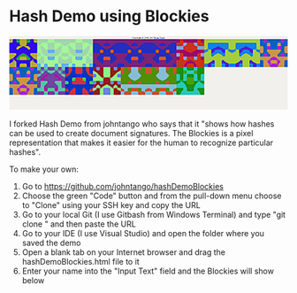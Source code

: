 # Hash Demo using Blockies
![MyBlockie](https://github.com/LeenM444/hashDemoBlockies/blob/master/MyBlockie.png)

I forked Hash Demo from johntango who says that it "shows how hashes can be used to create document signatures. The Blockies is a pixel representation that makes it easier for the human to recognize particular hashes".

To make your own:

1) Go to https://github.com/johntango/hashDemoBlockies
2) Choose the green "Code" button and from the pull-down menu choose to "Clone" using your SSH key and copy the URL
3) Go to your local Git (I use Gitbash from Windows Terminal) and type "git clone " and then paste the URL
4) Go to your IDE (I use Visual Studio) and open the folder where you saved the demo
5) Open a blank tab on your Internet browser and drag the hashDemoBlockies.html file to it
6) Enter your name into the "Input Text" field and the Blockies will show below 
